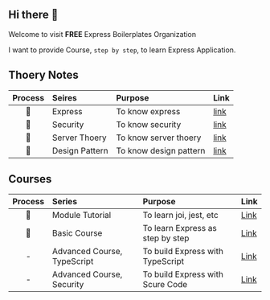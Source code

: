 ## Hi there 👋

Welcome to visit **FREE** Express Boilerplates Organization

I want to provide Course, `step by step`, to learn Express Application.

## Thoery Notes

| Process | Seires          | Purpose                 | Link                      |
| :-----: | :-------------- | :---------------------- | :------------------------ |
| 🔧      | Express         | To know express         | [link](./notes/express)   |
| 🔧      | Security        | To know security        | [link](./notes/security)  |
| 🔧      | Server Thoery   | To know server thoery   | [link](./notes/theory)    |
| 🔧      | Design Pattern  | To know design pattern  | [link](./notes/design)    |

## Courses

| Process | Series                      | Purpose                          | Link                                     |
| :-----: | :-------------------------- | :------------------------------- | :--------------------------------------- |
| 🔧     | Module Tutorial             | To learn joi, jest, etc          | [Link](./BASIC-COURSE.md)                |
| 🔧     | Basic Course                | To learn Express as step by step | [Link](./MODULE_TUTORIAL.md)             |
| - | Advanced Course, TypeScript | To build Express with TypeScript | [Link](./ADVANCED-COURSE.TYPESCRIPT.md)  |
| - | Advanced Course, Security   | To build Express with Scure Code | [Link](./ADVANCED-COURSE.SECURITY.md)    |

